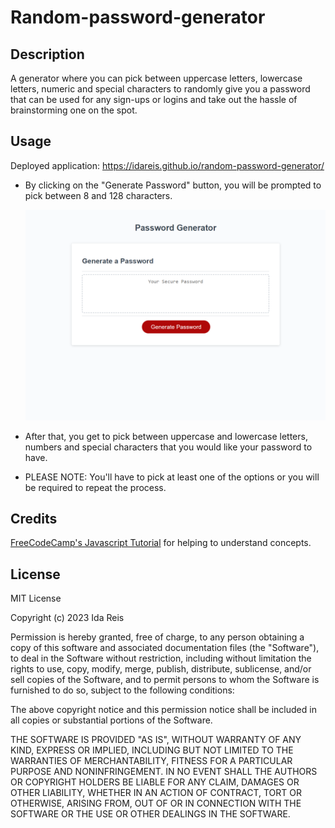 # Random-password-generator

## Description

A generator where you can pick between uppercase letters, lowercase letters, numeric and special characters to randomly give you a password that can be used for any sign-ups or logins and take out the hassle of brainstorming one on the spot.



## Usage

Deployed application: https://idareis.github.io/random-password-generator/

- By clicking on the "Generate Password" button, you will be prompted to pick between 8 and 128 characters.

    ![website screenshot](assets/images/screenshot1.png)

- After that, you get to pick between uppercase and lowercase letters, numbers and special characters that you would like your password to have.

- PLEASE NOTE: You'll have to pick at least one of the options or you will be required to repeat the process.
    

## Credits

<a href="https://www.youtube.com/watch?v=PkZNo7MFNFg&t=386s">FreeCodeCamp's Javascript Tutorial</a> for helping to understand concepts.

## License

MIT License

Copyright (c) 2023 Ida Reis

Permission is hereby granted, free of charge, to any person obtaining a copy
of this software and associated documentation files (the "Software"), to deal
in the Software without restriction, including without limitation the rights
to use, copy, modify, merge, publish, distribute, sublicense, and/or sell
copies of the Software, and to permit persons to whom the Software is
furnished to do so, subject to the following conditions:

The above copyright notice and this permission notice shall be included in all
copies or substantial portions of the Software.

THE SOFTWARE IS PROVIDED "AS IS", WITHOUT WARRANTY OF ANY KIND, EXPRESS OR
IMPLIED, INCLUDING BUT NOT LIMITED TO THE WARRANTIES OF MERCHANTABILITY,
FITNESS FOR A PARTICULAR PURPOSE AND NONINFRINGEMENT. IN NO EVENT SHALL THE
AUTHORS OR COPYRIGHT HOLDERS BE LIABLE FOR ANY CLAIM, DAMAGES OR OTHER
LIABILITY, WHETHER IN AN ACTION OF CONTRACT, TORT OR OTHERWISE, ARISING FROM,
OUT OF OR IN CONNECTION WITH THE SOFTWARE OR THE USE OR OTHER DEALINGS IN THE
SOFTWARE.
